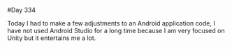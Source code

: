 #Day 334

Today I had to make a few adjustments to an Android application code, I have not used Android Studio for a long time because I am very focused on Unity but it entertains me a lot.